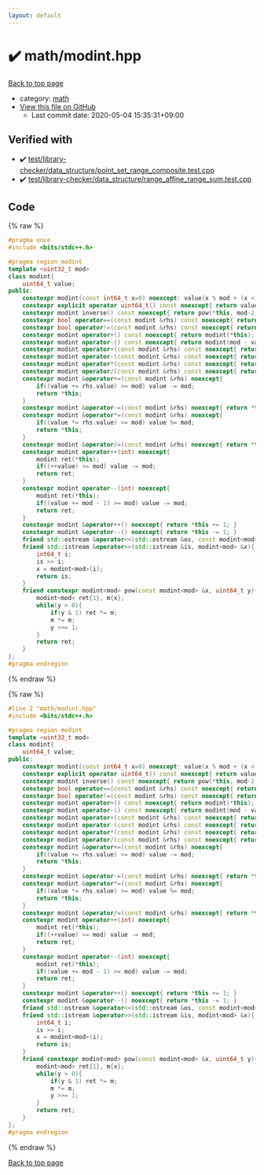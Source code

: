 ```yaml
---
layout: default
---
```


<!-- mathjax config similar to math.stackexchange -->
<script type="text/javascript" async
  src="https://cdnjs.cloudflare.com/ajax/libs/mathjax/2.7.5/MathJax.js?config=TeX-MML-AM_CHTML">
</script>
<script type="text/x-mathjax-config">
  MathJax.Hub.Config({
    TeX: { equationNumbers: { autoNumber: "AMS" }},
    tex2jax: {
      inlineMath: [ ['$','$'] ],
      processEscapes: true
    },
    "HTML-CSS": { matchFontHeight: false },
    displayAlign: "left",
    displayIndent: "2em"
  });
</script>

<script type="text/javascript" src="https://cdnjs.cloudflare.com/ajax/libs/jquery/3.4.1/jquery.min.js"></script>
<script src="https://cdn.jsdelivr.net/npm/jquery-balloon-js@1.1.2/jquery.balloon.min.js" integrity="sha256-ZEYs9VrgAeNuPvs15E39OsyOJaIkXEEt10fzxJ20+2I=" crossorigin="anonymous"></script>
<script type="text/javascript" src="../../assets/js/copy-button.js"></script>
<link rel="stylesheet" href="../../assets/css/copy-button.css" />


# :heavy_check_mark: math/modint.hpp

<a href="../../index.html">Back to top page</a>

* category: <a href="../../index.html#7e676e9e663beb40fd133f5ee24487c2">math</a>
* <a href="{{ site.github.repository_url }}/blob/master/math/modint.hpp">View this file on GitHub</a>
    - Last commit date: 2020-05-04 15:35:31+09:00




## Verified with

* :heavy_check_mark: <a href="../../verify/test/library-checker/data_structure/point_set_range_composite.test.cpp.html">test/library-checker/data_structure/point_set_range_composite.test.cpp</a>
* :heavy_check_mark: <a href="../../verify/test/library-checker/data_structure/range_affine_range_sum.test.cpp.html">test/library-checker/data_structure/range_affine_range_sum.test.cpp</a>


## Code

<a id="unbundled"></a>
{% raw %}
```cpp
#pragma once
#include <bits/stdc++.h>

#pragma region modint
template <uint32_t mod>
class modint{
    uint64_t value;
public:
    constexpr modint(const int64_t x=0) noexcept: value(x % mod + (x < 0 ? mod : 0)){ }
    constexpr explicit operator uint64_t() const noexcept{ return value; }
    constexpr modint inverse() const noexcept{ return pow(*this, mod-2); }
    constexpr bool operator==(const modint &rhs) const noexcept{ return value == rhs.value; }
    constexpr bool operator!=(const modint &rhs) const noexcept{ return value != rhs.value; }
    constexpr modint operator+() const noexcept{ return modint(*this); }
    constexpr modint operator-() const noexcept{ return modint(mod - value); }
    constexpr modint operator+(const modint &rhs) const noexcept{ return modint(*this) += rhs; }
    constexpr modint operator-(const modint &rhs) const noexcept{ return modint(*this) -= rhs; }
    constexpr modint operator*(const modint &rhs) const noexcept{ return modint(*this) *= rhs; }
    constexpr modint operator/(const modint &rhs) const noexcept{ return modint(*this) /= rhs; }
    constexpr modint &operator+=(const modint &rhs) noexcept{
        if((value += rhs.value) >= mod) value -= mod;
        return *this;
    }
    constexpr modint &operator-=(const modint &rhs) noexcept{ return *this += mod - rhs.value; }
    constexpr modint &operator*=(const modint &rhs) noexcept{
        if((value *= rhs.value) >= mod) value %= mod;
        return *this;
    }
    constexpr modint &operator/=(const modint &rhs) noexcept{ return *this *= rhs.inverse(); }
    constexpr modint operator++(int) noexcept{
        modint ret(*this);
        if((++value) >= mod) value -= mod;
        return ret;
    }
    constexpr modint operator--(int) noexcept{
        modint ret(*this);
        if((value += mod - 1) >= mod) value -= mod;
        return ret;
    }
    constexpr modint &operator++() noexcept{ return *this += 1; }
    constexpr modint &operator--() noexcept{ return *this -= 1; }
    friend std::ostream &operator<<(std::ostream &os, const modint<mod> &x){ return os << x.value; }
    friend std::istream &operator>>(std::istream &is, modint<mod> &x){
        int64_t i;
        is >> i;
        x = modint<mod>(i);
        return is;
    }
    friend constexpr modint<mod> pow(const modint<mod> &x, uint64_t y){
        modint<mod> ret{1}, m{x};
        while(y > 0){
            if(y & 1) ret *= m;
            m *= m;
            y >>= 1;
        }
        return ret;
    }
};
#pragma endregion

```
{% endraw %}

<a id="bundled"></a>
{% raw %}
```cpp
#line 2 "math/modint.hpp"
#include <bits/stdc++.h>

#pragma region modint
template <uint32_t mod>
class modint{
    uint64_t value;
public:
    constexpr modint(const int64_t x=0) noexcept: value(x % mod + (x < 0 ? mod : 0)){ }
    constexpr explicit operator uint64_t() const noexcept{ return value; }
    constexpr modint inverse() const noexcept{ return pow(*this, mod-2); }
    constexpr bool operator==(const modint &rhs) const noexcept{ return value == rhs.value; }
    constexpr bool operator!=(const modint &rhs) const noexcept{ return value != rhs.value; }
    constexpr modint operator+() const noexcept{ return modint(*this); }
    constexpr modint operator-() const noexcept{ return modint(mod - value); }
    constexpr modint operator+(const modint &rhs) const noexcept{ return modint(*this) += rhs; }
    constexpr modint operator-(const modint &rhs) const noexcept{ return modint(*this) -= rhs; }
    constexpr modint operator*(const modint &rhs) const noexcept{ return modint(*this) *= rhs; }
    constexpr modint operator/(const modint &rhs) const noexcept{ return modint(*this) /= rhs; }
    constexpr modint &operator+=(const modint &rhs) noexcept{
        if((value += rhs.value) >= mod) value -= mod;
        return *this;
    }
    constexpr modint &operator-=(const modint &rhs) noexcept{ return *this += mod - rhs.value; }
    constexpr modint &operator*=(const modint &rhs) noexcept{
        if((value *= rhs.value) >= mod) value %= mod;
        return *this;
    }
    constexpr modint &operator/=(const modint &rhs) noexcept{ return *this *= rhs.inverse(); }
    constexpr modint operator++(int) noexcept{
        modint ret(*this);
        if((++value) >= mod) value -= mod;
        return ret;
    }
    constexpr modint operator--(int) noexcept{
        modint ret(*this);
        if((value += mod - 1) >= mod) value -= mod;
        return ret;
    }
    constexpr modint &operator++() noexcept{ return *this += 1; }
    constexpr modint &operator--() noexcept{ return *this -= 1; }
    friend std::ostream &operator<<(std::ostream &os, const modint<mod> &x){ return os << x.value; }
    friend std::istream &operator>>(std::istream &is, modint<mod> &x){
        int64_t i;
        is >> i;
        x = modint<mod>(i);
        return is;
    }
    friend constexpr modint<mod> pow(const modint<mod> &x, uint64_t y){
        modint<mod> ret{1}, m{x};
        while(y > 0){
            if(y & 1) ret *= m;
            m *= m;
            y >>= 1;
        }
        return ret;
    }
};
#pragma endregion

```
{% endraw %}

<a href="../../index.html">Back to top page</a>

